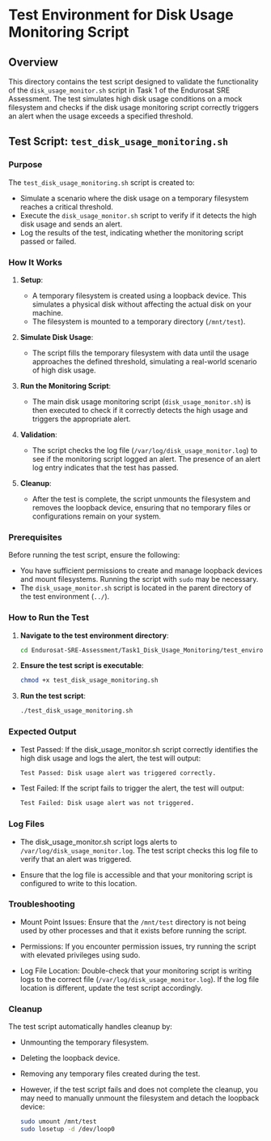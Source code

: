 # Test Environment for Disk Usage Monitoring Script

## Overview

This directory contains the test script designed to validate the functionality of the `disk_usage_monitor.sh` script in Task 1 of the Endurosat SRE Assessment. The test simulates high disk usage conditions on a mock filesystem and checks if the disk usage monitoring script correctly triggers an alert when the usage exceeds a specified threshold.

## Test Script: `test_disk_usage_monitoring.sh`

### Purpose

The `test_disk_usage_monitoring.sh` script is created to:

- Simulate a scenario where the disk usage on a temporary filesystem reaches a critical threshold.
- Execute the `disk_usage_monitor.sh` script to verify if it detects the high disk usage and sends an alert.
- Log the results of the test, indicating whether the monitoring script passed or failed.

### How It Works

1. **Setup**:

   - A temporary filesystem is created using a loopback device. This simulates a physical disk without affecting the actual disk on your machine.
   - The filesystem is mounted to a temporary directory (`/mnt/test`).

2. **Simulate Disk Usage**:

   - The script fills the temporary filesystem with data until the usage approaches the defined threshold, simulating a real-world scenario of high disk usage.

3. **Run the Monitoring Script**:

   - The main disk usage monitoring script (`disk_usage_monitor.sh`) is then executed to check if it correctly detects the high usage and triggers the appropriate alert.

4. **Validation**:

   - The script checks the log file (`/var/log/disk_usage_monitor.log`) to see if the monitoring script logged an alert. The presence of an alert log entry indicates that the test has passed.

5. **Cleanup**:
   - After the test is complete, the script unmounts the filesystem and removes the loopback device, ensuring that no temporary files or configurations remain on your system.

### Prerequisites

Before running the test script, ensure the following:

- You have sufficient permissions to create and manage loopback devices and mount filesystems. Running the script with `sudo` may be necessary.
- The `disk_usage_monitor.sh` script is located in the parent directory of the test environment (`../`).

### How to Run the Test

1. **Navigate to the test environment directory**:

   ```bash
   cd Endurosat-SRE-Assessment/Task1_Disk_Usage_Monitoring/test_environment/
   ```

2. **Ensure the test script is executable**:

   ```bash
   chmod +x test_disk_usage_monitoring.sh
   ```

3. **Run the test script**:

   ```bash
   ./test_disk_usage_monitoring.sh
   ```

### Expected Output

- Test Passed: If the disk_usage_monitor.sh script correctly identifies the high disk usage and logs the alert, the test will output:

  ```bash
  Test Passed: Disk usage alert was triggered correctly.
  ```

- Test Failed: If the script fails to trigger the alert, the test will output:
  ```bash
  Test Failed: Disk usage alert was not triggered.
  ```

### Log Files

- The disk_usage_monitor.sh script logs alerts to `/var/log/disk_usage_monitor.log`. The test script checks this log file to verify that an alert was triggered.

- Ensure that the log file is accessible and that your monitoring script is configured to write to this location.

### Troubleshooting

- Mount Point Issues: Ensure that the `/mnt/test` directory is not being used by other processes and that it exists before running the script.

- Permissions: If you encounter permission issues, try running the script with elevated privileges using sudo.

- Log File Location: Double-check that your monitoring script is writing logs to the correct file (`/var/log/disk_usage_monitor.log`). If the log file location is different, update the test script accordingly.

### Cleanup

The test script automatically handles cleanup by:

- Unmounting the temporary filesystem.
- Deleting the loopback device.
- Removing any temporary files created during the test.
- However, if the test script fails and does not complete the cleanup, you may need to manually unmount the filesystem and detach the loopback device:

  ```bash
  sudo umount /mnt/test
  sudo losetup -d /dev/loop0
  ```
